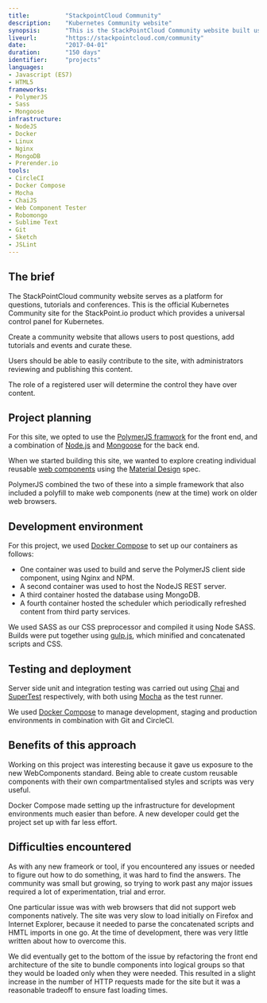 ```yaml
---
title: 			"StackpointCloud Community"
description:	"Kubernetes Community website"
synopsis:		"This is the StackPointCloud Community website built using NodeJS and PolymerJS."
liveurl:		"https://stackpointcloud.com/community"
date:			"2017-04-01"
duration:		"150 days"
identifier:		"projects"
languages: 		
- Javascript (ES7)
- HTML5
frameworks:
- PolymerJS
- Sass
- Mongoose
infrastructure:
- NodeJS
- Docker
- Linux
- Nginx
- MongoDB
- Prerender.io
tools: 
- CircleCI
- Docker Compose
- Mocha
- ChaiJS
- Web Component Tester
- Robomongo
- Sublime Text
- Git
- Sketch
- JSLint
---
```


## The brief
The StackPointCloud community website serves as a platform for questions, tutorials and conferences. This is the official Kubernetes Community site for the StackPoint.io product which provides a universal control panel for Kubernetes.

Create a community website that allows users to post questions, add tutorials and events and curate these. 

Users should be able to easily contribute to the site, with administrators reviewing and publishing this content.

The role of a registered user will determine the control they have over content.

## Project planning
For this site, we opted to use the [PolymerJS framwork](https://www.polymer-project.org/) for the front end, and a combination of [Node.js](https://nodejs.org/) and [Mongoose](http://mongoosejs.com/) for the back end.

When we started building this site, we wanted to explore creating individual reusable [web components](https://www.webcomponents.org/) using the [Material Design](https://material.io/guidelines/material-design/introduction.html) spec.

PolymerJS combined the two of these into a simple framework that also included a polyfill to make web components (new at the time) work on older web browsers.

## Development environment
For this project, we used [Docker Compose](https://docs.docker.com/compose/) to set up our containers as follows:

- One container was used to build and serve the PolymerJS client side component, using Nginx and NPM.
- A second container was used to host the NodeJS REST server.
- A third container hosted the database using MongoDB.
- A fourth container hosted the scheduler which periodically refreshed content from third party services.

We used SASS as our CSS preprocessor and compiled it using Node SASS. Builds were put together using [gulp.js](http://gulpjs.com/), which minified and concatenated scripts and CSS.

## Testing and deployment
Server side unit and integration testing was carried out using [Chai](http://chaijs.com/) and [SuperTest](https://Git.com/visionmedia/supertest) respectively, with both using [Mocha](https://mochajs.org/) as the test runner.

We used [Docker Compose](https://docs.docker.com/compose/) to manage development, staging and production environments in combination with Git and CircleCI.

## Benefits of this approach
Working on this project was interesting because it gave us exposure to the new WebComponents standard. Being able to create custom reusable components with their own compartmentalised styles and scripts was very useful.

Docker Compose made setting up the infrastructure for development environments much easier than before. A new developer could get the project set up with far less effort.

## Difficulties encountered
As with any new frameork or tool, if you encountered any issues or needed to figure out how to do something, it was hard to find the answers. The community was small but growing, so trying to work past any major issues required a lot of experimentation, trial and error.

One particular issue was with web browsers that did not support web components natively. The site was very slow to load initially on Firefox and Internet Explorer, because it needed to parse the concatenated scripts and HMTL imports in one go. At the time of development, there was very little written about how to overcome this. 

We did eventually get to the bottom of the issue by refactoring the front end architecture of the site to bundle components into logical groups so that they would be loaded only when they were needed. This resulted in a slight increase in the number of HTTP requests made for the site but it was a reasonable tradeoff to ensure fast loading times.